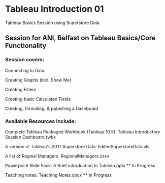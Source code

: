 # Tableau Introduction 01
Tableau Basics Session using Superstore Data

## Session for ANI, Belfast on Tableau Basics/Core Functionality
### Session covers:

Connecting to Data

Creating Graphs (incl. Show Me)

Creating Filters

Creating basic Calculated Fields

Creating, formating, & pubishing a Dashboard





### Available Resources Include:
Complete Tableau Packaged Workbook (Tableau 10.5): Tableau Introductory Session Dashboard.twbx

A version of Tableau's 2017 Superstore Data: EditedSuperstoreData.xls

A list of Reginal Managers: RegionalManagers.cssv

Powerpoint Slide Pack: A Brief introduction to Tableau.pptx ** In Progress

Teaching notes: Teaching Notes.docx ** In Progress
